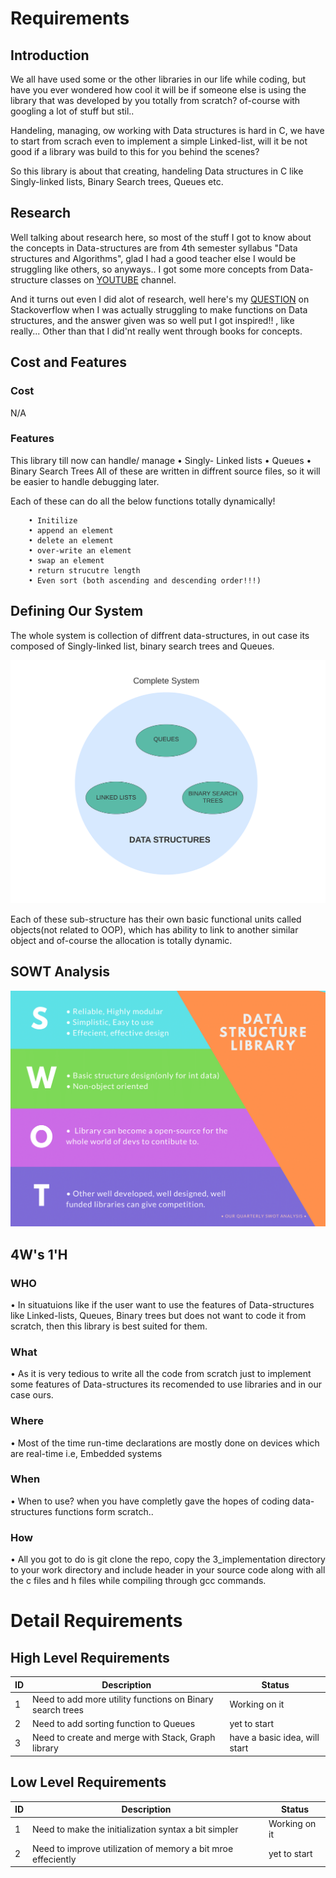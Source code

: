 ﻿# Requirements

## Introduction
We all have used some or the other libraries in our life while coding, but have you ever wondered how cool it will be if someone else is using the library that was developed by you totally from scratch? of-course with googling a lot of stuff but stil..

Handeling, managing, ow working with Data structures is hard in C, we have to start from scrach even to implement a simple Linked-list, will it be not good if a library was build to this for you behind the scenes?

So this library is about that creating, handeling Data structures in C like Singly-linked lists, Binary Search trees, Queues etc.

## Research

Well talking about research here, so most of the stuff I got to know about the concepts in Data-structures are from 4th semester syllabus "Data structures and Algorithms", glad I had a good teacher else I would be struggling like others, so anyways.. I got some more concepts from Data-structure classes on [YOUTUBE](https://www.youtube.com/c/NareshIT) channel. 

And it turns out even I did alot of research, well here's my [QUESTION](https://stackoverflow.com/questions/62980973/root-pointer-of-linked-list-keeps-varying-when-passed-to-a-function-in-header-fi) on Stackoverflow when I was actually struggling to make functions on Data structures, and the answer given was so well put I got inspired!! , like really... Other than that I did'nt really went through books for concepts.

## Cost and Features

### Cost 

N/A

### Features
This library till now can handle/ manage 
    • Singly- Linked lists
    • Queues 
    • Binary Search Trees
All of these are written in diffrent source files, so it will be easier to handle debugging later. 

Each of these can do all the below functions totally dynamically!

        • Initilize 
        • append an element
        • delete an element
        • over-write an element
        • swap an element
        • return strucutre length
        • Even sort (both ascending and descending order!!!)


## Defining Our System

The whole system is collection of diffrent data-structures, in out case its composed of Singly-linked list, binary search trees and Queues.

![OUR SYSTEM](https://github.com/yasirfaizahmed/Dynamic_Data_Structure_library/blob/master/1_Requirements/OUR%20SYSTEM.png)

Each of these sub-structure has their own basic functional units called objects(not related to OOP), which has ability to link to another similar object and of-course the allocation is totally dynamic.

## SOWT Analysis

![swot](https://github.com/yasirfaizahmed/Dynamic_Data_Structure_library/blob/master/1_Requirements/Data-1.png)

## 4W's 1'H

### WHO 

• In situatuions like if the user want to use the features of Data-structures like Linked-lists, Queues, Binary trees but does not want to code it from scratch, then this library is best suited for them. 

### What 

• As it is very tedious to write all the code from scratch just to implement some features of Data-structures its recomended to use libraries and in our case ours.

### Where

• Most of the time run-time declarations are mostly done on devices which are real-time i.e, Embedded systems

### When

• When to use? when you have completly gave the hopes of coding data-structures functions form scratch..

### How

• All you got to do is git clone the repo, copy the 3_implementation directory to your work directory and include header in your source code along with all the c files and h files while compiling through gcc commands.

# Detail Requirements

## High Level Requirements

|   ID   |  Description |   Status  |
|--------|--------------|-----------|
|1|Need to add more utility functions on Binary search trees | Working on it|
|2|Need to add sorting function to Queues| yet to start|
|3|Need to create and merge with Stack, Graph library   | have a basic idea, will start|

## Low Level Requirements

|   ID   |  Description |   Status  |
|--------|--------------|-----------|
|1|Need to make the initialization syntax a bit simpler | Working on it|
|2|Need to improve utilization of memory a bit mroe effeciently| yet to start|



